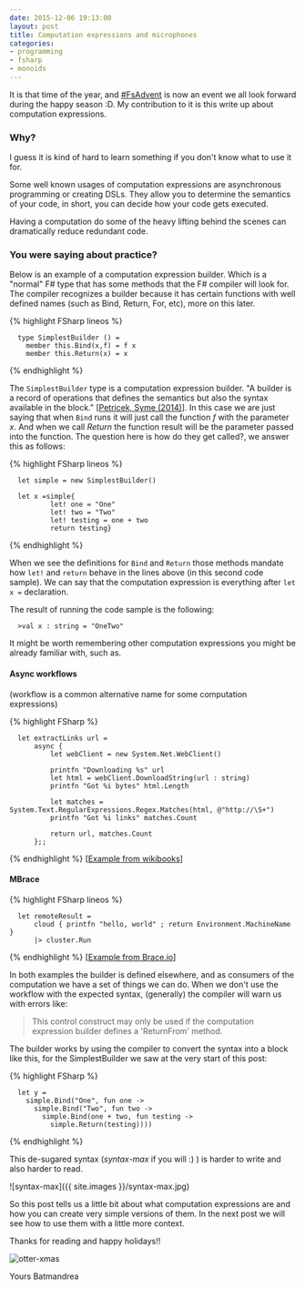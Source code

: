 ```yaml
---
date: 2015-12-06 19:13:00
layout: post
title: Computation expressions and microphones
categories:
- programming
- fsharp
- monoids
---
```


It is that time of the year, and [#FsAdvent](https://sergeytihon.wordpress.com/tag/fsadvent/) is now an event we all look forward during the happy season :D. My contribution to it is this write up about computation expressions.


### Why?
I guess it is kind of hard to learn something if you don't know what to use it for.

Some well known usages of computation expressions are asynchronous programming or creating DSLs.
They allow you to determine the semantics of your code, in short, you can decide how your code gets
executed.

Having a computation do some of the heavy lifting behind the scenes can
dramatically reduce redundant code.


### You were saying about practice?

Below is an example of a computation expression builder. Which is a "normal" F# type that has some methods that the F# compiler will look for. The compiler recognizes a builder because it has certain functions with well defined names (such as Bind, Return, For, etc), more on this later.

  {% highlight FSharp  lineos %}

      type SimplestBuilder () =
        member this.Bind(x,f) = f x          
        member this.Return(x) = x

  {% endhighlight %}

  The `SimplestBuilder` type is a computation expression builder. "A builder is a record of operations that defines the semantics but also the syntax available in the block." [[Petricek, Syme (2014)](http://tomasp.net/academic/papers/computation-zoo/computation-zoo.pdf)]. In this case we are just saying that when `Bind` runs it will just call the function *f* with the parameter *x*. And when we call *Return* the function result will be the parameter passed into the function. The question here is how do they get called?, we answer this as follows:


  {% highlight FSharp  lineos %}

      let simple = new SimplestBuilder()

      let x =simple{
              let! one = "One"
              let! two = "Two"
              let! testing = one + two
              return testing}

  {% endhighlight %}

  When we see the definitions for `Bind` and `Return` those methods mandate how `let!` and `return` behave in the lines above (in this second code sample).
  We can say that the computation expression is everything after `let x =` declaration.

  The result of running the code sample is the following:

      >val x : string = "OneTwo"

  It might be worth remembering other computation expressions you might be already familiar with, such as.

#### Async workflows

  (workflow is a common alternative name for some computation expressions)

  {% highlight FSharp %}

      let extractLinks url =
          async {
              let webClient = new System.Net.WebClient()

              printfn "Downloading %s" url
              let html = webClient.DownloadString(url : string)
              printfn "Got %i bytes" html.Length

              let matches = System.Text.RegularExpressions.Regex.Matches(html, @"http://\S+")
              printfn "Got %i links" matches.Count

              return url, matches.Count
          };;

  {% endhighlight %}
  [[Example from wikibooks](https://en.wikibooks.org/wiki/F_Sharp_Programming/Async_Workflows)]

#### MBrace

  {% highlight FSharp  lineos %}

      let remoteResult =
          cloud { printfn "hello, world" ; return Environment.MachineName }
          |> cluster.Run

  {% endhighlight %}
  [[Example from Brace.io](https://github.com/mbraceproject/MBrace.StarterKit/blob/master/HandsOnTutorial/1-hello-world.fsx)]

  In both examples the builder is defined elsewhere, and as consumers of the computation we have a set of things we can do. When we don't use the workflow with the expected syntax, (generally) the compiler will warn us with errors like:

> This control construct may only be used if the computation expression builder defines a 'ReturnFrom' method.

  The builder works by using the compiler to convert the syntax into a block like this, for the SimplestBuilder we saw at the very start of this post:

  {% highlight FSharp %}

      let y =
        simple.Bind("One", fun one ->
          simple.Bind("Two", fun two ->
            simple.Bind(one + two, fun testing ->
              simple.Return(testing))))

  {% endhighlight %}

  This de-sugared syntax (*syntax-max* if you will :) ) is harder to write and also harder to read.

  ![syntax-max]({{ site.images }}/syntax-max.jpg)

  So this post tells us a little bit about what computation expressions are and how you can create very simple versions of them. In the next post we will see how to use them with a little more context.

  Thanks for reading and happy holidays!!

  ![otter-xmas](https://s-media-cache-ak0.pinimg.com/236x/22/5d/fc/225dfc73941c511e67f628bf63bc6ac4.jpg)

  Yours Batmandrea
